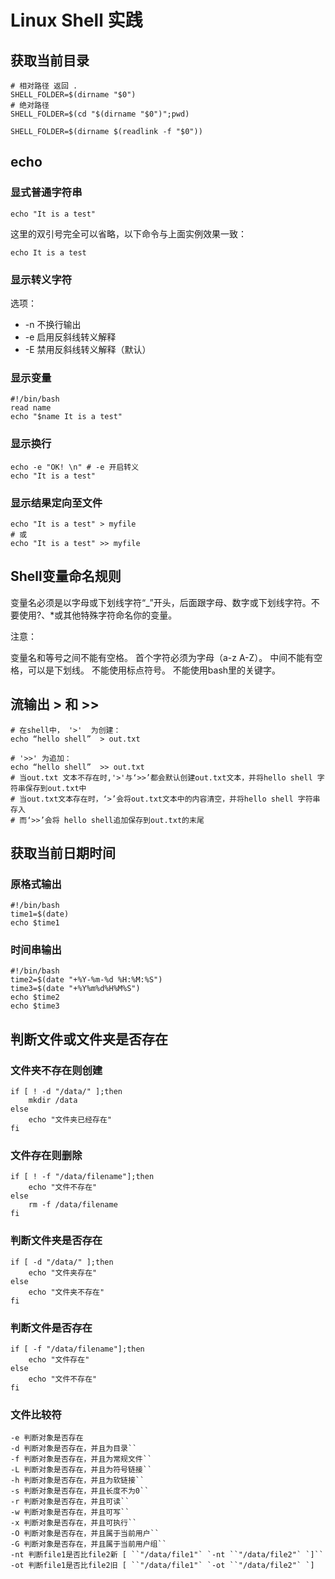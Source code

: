 



# Linux Shell  实践

## 获取当前目录

```shell
# 相对路径 返回 .
SHELL_FOLDER=$(dirname "$0")
# 绝对路径
SHELL_FOLDER=$(cd "$(dirname "$0")";pwd)

SHELL_FOLDER=$(dirname $(readlink -f "$0"))

```



## echo

### 显式普通字符串

```shell
echo "It is a test"
```

这里的双引号完全可以省略，以下命令与上面实例效果一致：

```shell
echo It is a test
```



### 显示转义字符

选项：

- -n 不换行输出
- -e 启用反斜线转义解释
- -E 禁用反斜线转义解释（默认）

### 显示变量

```shell
#!/bin/bash
read name
echo "$name It is a test"
```

### 显示换行

```shell
echo -e "OK! \n" # -e 开启转义
echo "It is a test"
```

### 显示结果定向至文件

```shell
echo "It is a test" > myfile
# 或
echo "It is a test" >> myfile
```



## Shell变量命名规则

变量名必须是以字母或下划线字符“_”开头，后面跟字母、数字或下划线字符。不要使用?、*或其他特殊字符命名你的变量。

注意：

变量名和等号之间不能有空格。
首个字符必须为字母（a-z  A-Z）。
中间不能有空格，可以是下划线。
不能使用标点符号。
不能使用bash里的关键字。



## 流输出 > 和 >>

```shell
# 在shell中， '>'  为创建： 
echo “hello shell”  > out.txt

# '>>' 为追加：
echo “hello shell”  >> out.txt
# 当out.txt 文本不存在时,'>'与‘>>’都会默认创建out.txt文本，并将hello shell 字符串保存到out.txt中
# 当out.txt文本存在时，‘>’会将out.txt文本中的内容清空，并将hello shell 字符串存入
# 而‘>>’会将 hello shell追加保存到out.txt的末尾
```



## 获取当前日期时间

### 原格式输出

```shell
#!/bin/bash
time1=$(date)
echo $time1
```

### 时间串输出

```shell
#!/bin/bash
time2=$(date "+%Y-%m-%d %H:%M:%S")
time3=$(date "+%Y%m%d%H%M%S")
echo $time2
echo $time3
```

## 判断文件或文件夹是否存在

### 文件夹不存在则创建

```shell
if [ ! -d "/data/" ];then
	mkdir /data
else
	echo "文件夹已经存在"
fi
```

### 文件存在则删除

```shell
if [ ! -f "/data/filename"];then
	echo "文件不存在"
else
	rm -f /data/filename
fi
```

### 判断文件夹是否存在

```shell
if [ -d "/data/" ];then
	echo "文件夹存在"
else
	echo "文件夹不存在"
fi
```

### 判断文件是否存在

```shell
if [ -f "/data/filename"];then 
	echo "文件存在"
else
	echo "文件不存在"
fi
```

### 文件比较符

```shell
-e 判断对象是否存在
-d 判断对象是否存在，并且为目录``
-f 判断对象是否存在，并且为常规文件``
-L 判断对象是否存在，并且为符号链接``
-h 判断对象是否存在，并且为软链接``
-s 判断对象是否存在，并且长度不为0``
-r 判断对象是否存在，并且可读``
-w 判断对象是否存在，并且可写``
-x 判断对象是否存在，并且可执行``
-O 判断对象是否存在，并且属于当前用户``
-G 判断对象是否存在，并且属于当前用户组``
-nt 判断file1是否比file2新 [ ``"/data/file1"` `-nt ``"/data/file2"` `]``
-ot 判断file1是否比file2旧 [ ``"/data/file1"` `-ot ``"/data/file2"` `]
```